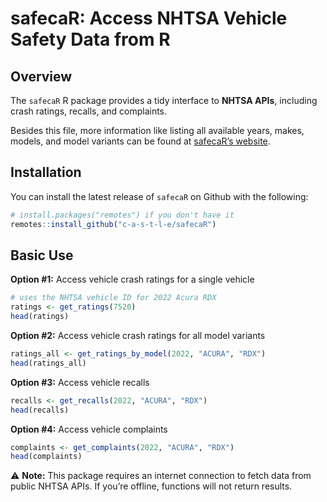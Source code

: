 
<!-- README.md is generated from README.Rmd. Please edit that file -->

# safecaR: Access NHTSA Vehicle Safety Data from R

## Overview

The `safecaR` R package provides a tidy interface to **NHTSA APIs**,
including crash ratings, recalls, and complaints.

Besides this file, more information like listing all available years,
makes, models, and model variants can be found at [safecaR’s
website](https://c-a-s-t-l-e.github.io/safecaR/).

## Installation

You can install the latest release of `safecaR` on Github with the
following:

``` r
# install.packages("remotes") if you don't have it
remotes::install_github("c-a-s-t-l-e/safecaR")
```

## Basic Use

**Option \#1:** Access vehicle crash ratings for a single vehicle

``` r
# uses the NHTSA vehicle ID for 2022 Acura RDX
ratings <- get_ratings(7520)
head(ratings)
```

**Option \#2:** Access vehicle crash ratings for all model variants

``` r
ratings_all <- get_ratings_by_model(2022, "ACURA", "RDX")
head(ratings_all)
```

**Option \#3:** Access vehicle recalls

``` r
recalls <- get_recalls(2022, "ACURA", "RDX")
head(recalls)
```

**Option \#4:** Access vehicle complaints

``` r
complaints <- get_complaints(2022, "ACURA", "RDX")
head(complaints)
```

⚠️ **Note:** This package requires an internet connection to fetch data
from public NHTSA APIs. If you’re offline, functions will not return
results.
